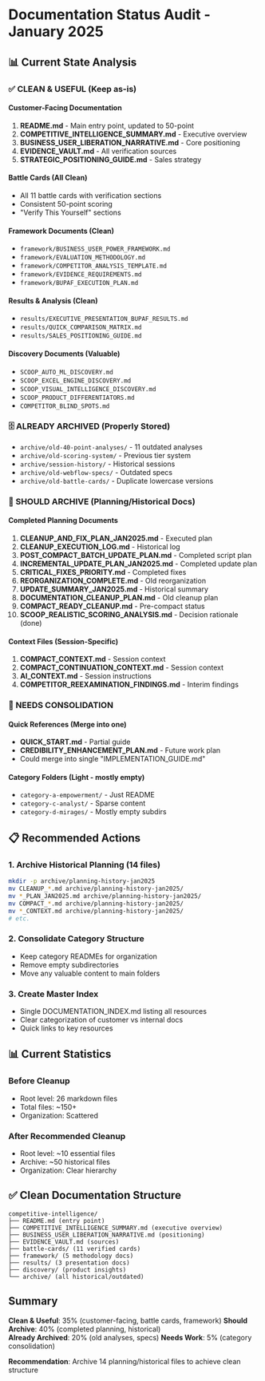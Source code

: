 # Documentation Status Audit - January 2025

## 📊 Current State Analysis

### ✅ CLEAN & USEFUL (Keep as-is)

#### Customer-Facing Documentation
1. **README.md** - Main entry point, updated to 50-point
2. **COMPETITIVE_INTELLIGENCE_SUMMARY.md** - Executive overview
3. **BUSINESS_USER_LIBERATION_NARRATIVE.md** - Core positioning
4. **EVIDENCE_VAULT.md** - All verification sources
5. **STRATEGIC_POSITIONING_GUIDE.md** - Sales strategy

#### Battle Cards (All Clean)
- All 11 battle cards with verification sections
- Consistent 50-point scoring
- "Verify This Yourself" sections

#### Framework Documents (Clean)
- `framework/BUSINESS_USER_POWER_FRAMEWORK.md`
- `framework/EVALUATION_METHODOLOGY.md`
- `framework/COMPETITOR_ANALYSIS_TEMPLATE.md`
- `framework/EVIDENCE_REQUIREMENTS.md`
- `framework/BUPAF_EXECUTION_PLAN.md`

#### Results & Analysis (Clean)
- `results/EXECUTIVE_PRESENTATION_BUPAF_RESULTS.md`
- `results/QUICK_COMPARISON_MATRIX.md`
- `results/SALES_POSITIONING_GUIDE.md`

#### Discovery Documents (Valuable)
- `SCOOP_AUTO_ML_DISCOVERY.md`
- `SCOOP_EXCEL_ENGINE_DISCOVERY.md`
- `SCOOP_VISUAL_INTELLIGENCE_DISCOVERY.md`
- `SCOOP_PRODUCT_DIFFERENTIATORS.md`
- `COMPETITOR_BLIND_SPOTS.md`

### 🗄️ ALREADY ARCHIVED (Properly Stored)
- `archive/old-40-point-analyses/` - 11 outdated analyses
- `archive/old-scoring-system/` - Previous tier system
- `archive/session-history/` - Historical sessions
- `archive/old-webflow-specs/` - Outdated specs
- `archive/old-battle-cards/` - Duplicate lowercase versions

### 📝 SHOULD ARCHIVE (Planning/Historical Docs)

#### Completed Planning Documents
1. **CLEANUP_AND_FIX_PLAN_JAN2025.md** - Executed plan
2. **CLEANUP_EXECUTION_LOG.md** - Historical log
3. **POST_COMPACT_BATCH_UPDATE_PLAN.md** - Completed script plan
4. **INCREMENTAL_UPDATE_PLAN_JAN2025.md** - Completed update plan
5. **CRITICAL_FIXES_PRIORITY.md** - Completed fixes
6. **REORGANIZATION_COMPLETE.md** - Old reorganization
7. **UPDATE_SUMMARY_JAN2025.md** - Historical summary
8. **DOCUMENTATION_CLEANUP_PLAN.md** - Old cleanup plan
9. **COMPACT_READY_CLEANUP.md** - Pre-compact status
10. **SCOOP_REALISTIC_SCORING_ANALYSIS.md** - Decision rationale (done)

#### Context Files (Session-Specific)
1. **COMPACT_CONTEXT.md** - Session context
2. **COMPACT_CONTINUATION_CONTEXT.md** - Session context
3. **AI_CONTEXT.md** - Session instructions
4. **COMPETITOR_REEXAMINATION_FINDINGS.md** - Interim findings

### 🔧 NEEDS CONSOLIDATION

#### Quick References (Merge into one)
- **QUICK_START.md** - Partial guide
- **CREDIBILITY_ENHANCEMENT_PLAN.md** - Future work plan
- Could merge into single "IMPLEMENTATION_GUIDE.md"

#### Category Folders (Light - mostly empty)
- `category-a-empowerment/` - Just README
- `category-c-analyst/` - Sparse content
- `category-d-mirages/` - Mostly empty subdirs

## 📋 Recommended Actions

### 1. Archive Historical Planning (14 files)
```bash
mkdir -p archive/planning-history-jan2025
mv CLEANUP_*.md archive/planning-history-jan2025/
mv *_PLAN_JAN2025.md archive/planning-history-jan2025/
mv COMPACT_*.md archive/planning-history-jan2025/
mv *_CONTEXT.md archive/planning-history-jan2025/
# etc.
```

### 2. Consolidate Category Structure
- Keep category READMEs for organization
- Remove empty subdirectories
- Move any valuable content to main folders

### 3. Create Master Index
- Single DOCUMENTATION_INDEX.md listing all resources
- Clear categorization of customer vs internal docs
- Quick links to key resources

## 📊 Current Statistics

### Before Cleanup
- Root level: 26 markdown files
- Total files: ~150+
- Organization: Scattered

### After Recommended Cleanup
- Root level: ~10 essential files
- Archive: ~50 historical files
- Organization: Clear hierarchy

## ✅ Clean Documentation Structure

```
competitive-intelligence/
├── README.md (entry point)
├── COMPETITIVE_INTELLIGENCE_SUMMARY.md (executive overview)
├── BUSINESS_USER_LIBERATION_NARRATIVE.md (positioning)
├── EVIDENCE_VAULT.md (sources)
├── battle-cards/ (11 verified cards)
├── framework/ (5 methodology docs)
├── results/ (3 presentation docs)
├── discovery/ (product insights)
└── archive/ (all historical/outdated)
```

## Summary

**Clean & Useful**: 35% (customer-facing, battle cards, framework)
**Should Archive**: 40% (completed planning, historical)  
**Already Archived**: 20% (old analyses, specs)
**Needs Work**: 5% (category consolidation)

**Recommendation**: Archive 14 planning/historical files to achieve clean structure